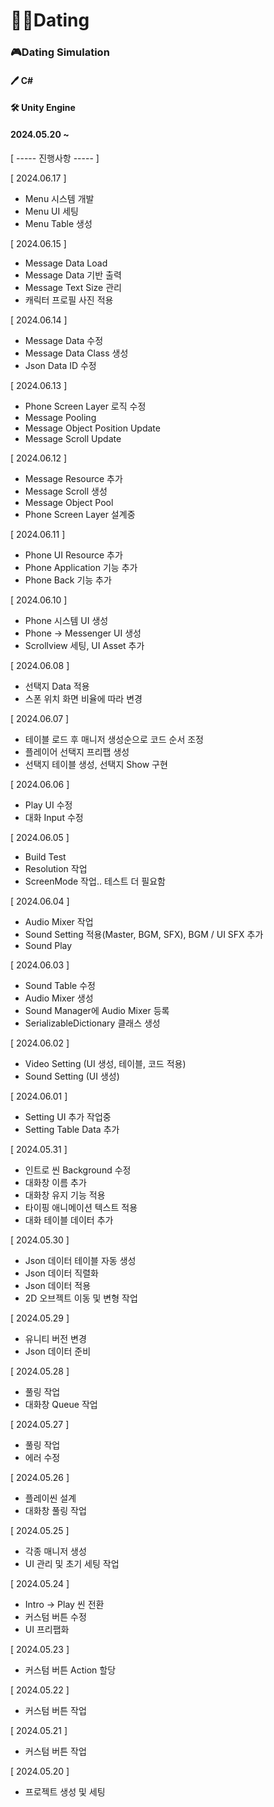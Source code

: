# 🐱‍🏍Dating
### 🎮Dating Simulation

#### 🖊 C#

#### 🛠 Unity Engine

#### 2024.05.20 ~


[ ----- 진행사항 ----- ]

[ 2024.06.17 ]
- Menu 시스템 개발
- Menu UI 세팅
- Menu Table 생성

[ 2024.06.15 ]
- Message Data Load
- Message Data 기반 출력
- Message Text Size 관리
- 캐릭터 프로필 사진 적용

[ 2024.06.14 ]
- Message Data 수정  
- Message Data Class 생성  
- Json Data ID 수정

[ 2024.06.13 ]
- Phone Screen Layer 로직 수정  
- Message Pooling  
- Message Object Position Update  
- Message Scroll Update

[ 2024.06.12 ]
- Message Resource 추가  
- Message Scroll 생성  
- Message Object Pool  
- Phone Screen Layer 설계중

[ 2024.06.11 ]
- Phone UI Resource 추가  
- Phone Application 기능 추가  
- Phone Back 기능 추가

[ 2024.06.10 ]
- Phone 시스템 UI 생성  
- Phone -> Messenger UI 생성  
- Scrollview 세팅, UI Asset 추가

[ 2024.06.08 ]
- 선택지 Data 적용  
- 스폰 위치 화면 비율에 따라 변경

[ 2024.06.07 ]
- 테이블 로드 후 매니저 생성순으로 코드 순서 조정  
- 플레이어 선택지 프리팹 생성  
- 선택지 테이블 생성, 선택지 Show 구현

[ 2024.06.06 ]
- Play UI 수정  
- 대화 Input 수정

[ 2024.06.05 ]
-  Build Test  
- Resolution 작업  
- ScreenMode 작업..  테스트 더 필요함

[ 2024.06.04 ]
- Audio Mixer 작업  
- Sound Setting 적용(Master, BGM, SFX), BGM / UI SFX 추가  
- Sound Play

[ 2024.06.03 ]
- Sound Table 수정  
- Audio Mixer 생성  
- Sound Manager에 Audio Mixer 등록  
- SerializableDictionary 클래스 생성

[ 2024.06.02 ]
- Video Setting (UI 생성, 테이블, 코드 적용)  
- Sound Setting (UI 생성)

[ 2024.06.01 ]
- Setting UI 추가 작업중  
- Setting Table Data 추가

[ 2024.05.31 ]
- 인트로 씬 Background 수정  
- 대화창 이름 추가  
- 대화창 유지 기능 적용  
- 타이핑 애니메이션 텍스트 적용  
- 대화 테이블 데이터 추가

[ 2024.05.30 ]
- Json 데이터 테이블 자동 생성  
- Json 데이터 직렬화  
- Json 데이터 적용  
- 2D 오브젝트 이동 및 변형 작업

[ 2024.05.29 ]
- 유니티 버전 변경  
- Json 데이터 준비

[ 2024.05.28 ]
- 풀링 작업  
- 대화창 Queue 작업

[ 2024.05.27 ]
- 풀링 작업  
- 에러 수정

[ 2024.05.26 ]
- 플레이씬 설계  
- 대화창 풀링 작업

[ 2024.05.25 ]
- 각종 매니저 생성  
- UI 관리 및 초기 세팅 작업

[ 2024.05.24 ]
- Intro -> Play 씬 전환  
- 커스텀 버튼 수정  
- UI 프리팹화

[ 2024.05.23 ]
- 커스텀 버튼 Action 할당

[ 2024.05.22 ]
- 커스텀 버튼 작업

[ 2024.05.21 ]
- 커스텀 버튼 작업

[ 2024.05.20 ]
- 프로젝트 생성 및 세팅  